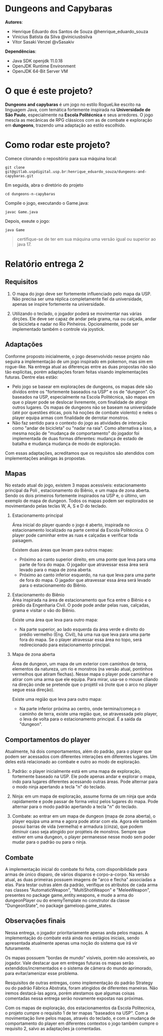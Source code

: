 # Dungeons and Capybaras

**Autores**:
- Henrique Eduardo dos Santos de Souza @henrique_eduardo_souza
- Vinicius Batista da Silva @viniciusbsilva
- Vitor Sasaki Venzel @vSasakiv

**Dependências**:
- Java SDK openjdk 11.0.18
- OpenJDK Runtime Environment
- OpenJDK 64-Bit Server VM

# O que é este projeto?

**Dungeons and capybaras** é um jogo no estilo RogueLike escrito na linguagem Java, com temática fortemente inspirada na **Universidade de São Paulo**, especialmente na **Escola Politécnica** e seus arredores. O jogo mescla as mecânicas de RPG clássicos com as de combate e exploração em **dungeons**, trazendo uma adaptação ao estilo escolhido.

# Como rodar este projeto?

Comece clonando o repositório para sua máquina local:
```
git clone git@gitlab.uspdigital.usp.br:henrique_eduardo_souza/dungeons-and-capybaras.git
```

Em seguida, abra o diretório do projeto
```
cd dungeons-n-capybaras
```

Compile o jogo, executando o Game.java:
```
javac Game.java
```

Depois, exeute o jogo:
```
java Game
```

> certifique-se de ter em sua máquina uma versão igual ou superior ao java 17.


# Relatório entrega 2

## Requisitos 
1. O mapa do jogo deve ser fortemente influenciado pelo mapa da USP. Não precisa ser uma réplica completamente fiel da universidade, apenas se inspire
fortemente na universidade.

2. Utilizando o teclado, o jogador poderá se movimentar nas várias dirções.
Ele deve ser capaz de andar pela grama, rua ou calçada, andar de bicicleta e nadar no Rio Pinheiros. Opcionalmente, pode ser implementado também o controle via joystick.

## Adaptações

Conforme proposto inicialmente, o jogo desenvolvido nesse projeto não seguira a implementação de um jogo inspirado em pokemon, mas sim em rogue-like. Na entrega atual as diferenças entre as duas propostas não são tão explícitas, porém adaptações foram feitas visando implementações futuras. Dentre elas estão:

* Pelo jogo se basear em explorações de dungeons, os mapas dele são dividos entre os "fortemente baseados na USP" e os de "dungeon". Os baseados na USP, especialmente na Escola Politécnica, são mapas em que o player pode se deslocar livremente, com finalidade de atingir outros lugares. Os mapas de dungeons não se baseam na universidade (até por questões éticas, pois há noções de combate violento) e neles o player equipa armas com finalidade de derrotar monstros.
* Não faz sentido para o contexto do jogo as atividades de interação como "andar de bicicleta" ou "nadar na raia". Como alternativa a isso, a mesma noção de "mudança de comportamento" do jogador foi implementada de duas formas diferentes: mudança de estado de batalha e mudança mudança de modo de exploração. 

Com essas adaptações, acreditamos que os requisitos são atendidos com implementações análogas às propostas. 

## Mapas
No estado atual do jogo, existem 3 mapas acessíveis: estacionamento principal da Poli , estacionamento do Biênio, e um mapa de zona aberta. Sendo os dois primeiros fortemente inspirados na USP e, o último, um exemplo de mapa de dungeon. Todos os mapas podem ser explorados se movimentando pelas teclas W, A, S e D do teclado. 

1. Estacionamento principal 
    
    Área inicial do player quando o jogo é aberto, inspirada no estacionamento localizado na parte central da Escola Politécnica. O player pode caminhar entre as ruas e calçadas e verificar toda paisagem. 
    
    Existem duas áreas que levam para outros mapas:

    * Próximo ao canto superior direito, em uma ponte que leva para uma parte de fora do mapa. O jogador que atravessar essa área será levado para o mapa de zona aberta.
    * Próximo ao canto inferior esquerdo, na rua que leva para uma parte de fora do mapa. O jagador que atravessar essa área será levado para o estacionamento do Biênio.

2. Estacionamento do Biênio  
    Área inspirada na área de estacionamento que fica entre o Biênio e o prédio da Engenharia Civil. O pode pode andar pelas ruas, calçadas, grama e visitar o vão do Biênio. 

    Existe uma área que leva para outro mapa:
    
    * Na parte superior, ao lado esquerda da área verde e direito do prédio vermelho (Eng. Civil), há uma rua que leva para uma parte fora do mapa. Se o player atravessar essa área no topo, será redirecionado para estacionamento principal. 

3. Mapa de zona aberta

    Área de dungeon, um mapa de um exterior com caminhos de terra, elementos da natureza, um rio e monstros (na versão atual, pontinhos vermelhos que atiram flechas). Nesse mapa o player pode caminhar e atirar com uma arma que ele equipa. Para mirar, usa-se o mouse cliando na direção onde se pretende que o projétil vá (note que o arco no player segue essa direção). 
    
    Existe uma região que leva para outro mapa:
    *  Na parte inferior próxima ao centro, onde termina/começa o caminho de terra, existe uma região que, se atravessada pelo player, o leva de volta para o estacionamento principal. É a saída da "dungeon". 

## Comportamentos do player

Atualmente, há dois comportamentos, além do padrão, para o player que podem ser acessados com diferentes interações em diferentes lugares. Um deles está relacionado ao combate e outro ao modo de exploração. 

1. Padrão: o player inicialmente está em uma mapa de exploração, fortemente baseado na USP. Ele pode apenas andar e explorar o mapa, indo para lugares diferentes acessando outras áreas. Pode alternar para o modo ninja apertando a tecla "n" do teclado.

2. Ninja: em um mapa de exploração, assume forma de um ninja que anda rapidamente e pode passar de forma veloz pelos lugares do mapa. Pode alternar para o modo padrão apertando a tecla "n" do teclado.

3. Combate: ao entrar em um mapa de dungeon (mapa de zona aberta), o player equipa uma arma e agora pode atirar com ela. Agora ele também possui barras de vida (vermelha) e armadura (cinza), que podem diminuir caso seja atingido por projéteis de monstros. Sempre que estiver em uma dungeon, o player permanesse nesse modo sem poder mudar para o padrão ou para o ninja. 

## Combate

A implementação inicial do combate foi feita, com disponibilidade para armas de único disparo, de vários disparos e corpo-a-corpo. Na versão atual, as duas primeiras possuem imagens de "arco e flecha" associadas a elas. Para testar outras além da padrão, verifique os atributos de cada arma nas classes "AutomaticWeapon", "MultiShotWeapon" e "MeleeWeapon", presentes no package game_entity.weapons, e mude a arma do dungeonPlayer ou do enemyTemplate no construtor da classe "DungeonState", no package gameloop.game_states.

## Observações finais

Nessa entrega, o jogador prioritariamente apenas anda pelos mapas. A implementação do combate está ainda nos estágios iniciais, sendo apresentada atualmente apenas uma noção do sistema que irá vir futuramente. 

Os mapas possuem "bordas de mundo" visíveis, porém não acessíveis, ao jogador. Vale destacar que em entregas futuras os mapas serão extendidos/incrementados e o sistema de câmera do mundo aprimorado, para evitar/amenizar esse problema. 

Resquisitos de outras entregas, como implementação do padrão Strategy ou do padrão Fábrica Abstrata, foram atingidos de diferentes maneiras. Não iremos destacá-las agora, porém atestamos que algumas coisas comentadas nessa entrega serão novamente expostas nas próximas. 

Com os mapas de exploração, dos estacionamentos da Escola Politecnica, o projeto cumpre o requisito 1 de ter mapas "baseados na USP". Com a movimentação livre pelos mapas, através do teclado, e com a mudança de comportamento do player em diferentes contextos o jogo também cumpre o requisito 2, salvo as adaptações ja comentadas. 






